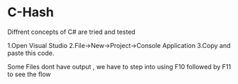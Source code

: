 # C-Hash

Diffrent concepts of C# are tried and tested

1.Open Visual Studio
2.File->New->Project->Console Application
3.Copy and paste this code.

Some Files dont have output , we have to step into using F10 followed by F11 to see the flow
